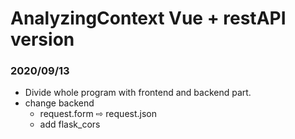 # AnalyzingContext Vue + restAPI version

### 2020/09/13
* Divide whole program with frontend and backend part. 
* change backend
    * request.form ⇨ request.json
    * add flask_cors
